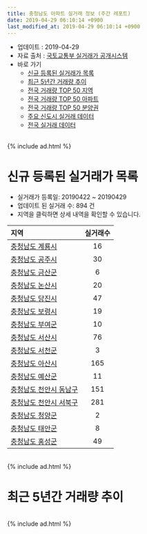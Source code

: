 ```yaml
---
title: 충청남도 아파트 실거래 정보 (주간 레포트)
date: 2019-04-29 06:10:14 +0900
last_modified_at: 2019-04-29 06:10:14 +0900
---
```


* 업데이트 : 2019-04-29
* 자료 출처 : [국토교통부 실거래가 공개시스템](http://rt.molit.go.kr)
* 바로 가기
    * [신규 등록된 실거래가 목록](#신규-등록된-실거래가-목록)
    * [최근 5년간 거래량 추이](#최근-5년간-거래량-추이)
    * [전국 거래량 TOP 50 지역](https://inasie.github.io/apt-trade-info/최근-3개월-전국에서-가장-거래가-많이-발생한-지역)
    * [전국 거래량 TOP 50 아파트](https://inasie.github.io/apt-trade-info/최근-3개월-전국에서-가장-거래가-많이-발생한-아파트)
    * [전국 거래량 TOP 50 분양권](https://inasie.github.io/apt-trade-info/최근-3개월-전국에서-가장-거래가-많이-발생한-분양권)
    * [주요 신도시 실거래 데이터](https://inasie.github.io/apt-trade-info/주요-신도시)
    * [전국 실거래 데이터](https://inasie.github.io/apt-trade-info/전국)

<br>
{% include ad.html %}
<br>

# 신규 등록된 실거래가 목록
* 실거래가 등록일: 20190422 ~ 20190429
* 업데이트 된 실거래 수: 894 건
* 지역을 클릭하면 상세 내역을 확인할 수 있습니다.


|지역|실거래수|
|:---|:---:|
|[충청남도 계룡시](https://inasie.github.io/apt-trade-info/충청남도-계룡시)|16|
|[충청남도 공주시](https://inasie.github.io/apt-trade-info/충청남도-공주시)|30|
|[충청남도 금산군](https://inasie.github.io/apt-trade-info/충청남도-금산군)|6|
|[충청남도 논산시](https://inasie.github.io/apt-trade-info/충청남도-논산시)|20|
|[충청남도 당진시](https://inasie.github.io/apt-trade-info/충청남도-당진시)|47|
|[충청남도 보령시](https://inasie.github.io/apt-trade-info/충청남도-보령시)|19|
|[충청남도 부여군](https://inasie.github.io/apt-trade-info/충청남도-부여군)|10|
|[충청남도 서산시](https://inasie.github.io/apt-trade-info/충청남도-서산시)|76|
|[충청남도 서천군](https://inasie.github.io/apt-trade-info/충청남도-서천군)|3|
|[충청남도 아산시](https://inasie.github.io/apt-trade-info/충청남도-아산시)|165|
|[충청남도 예산군](https://inasie.github.io/apt-trade-info/충청남도-예산군)|11|
|[충청남도 천안시 동남구](https://inasie.github.io/apt-trade-info/충청남도-천안시-동남구)|151|
|[충청남도 천안시 서북구](https://inasie.github.io/apt-trade-info/충청남도-천안시-서북구)|281|
|[충청남도 청양군](https://inasie.github.io/apt-trade-info/충청남도-청양군)|2|
|[충청남도 태안군](https://inasie.github.io/apt-trade-info/충청남도-태안군)|8|
|[충청남도 홍성군](https://inasie.github.io/apt-trade-info/충청남도-홍성군)|49|


<br>
{% include ad.html %}
<br>

# 최근 5년간 거래량 추이


<div style="width:100%;">
    <canvas id="deal_progress" height="200"></canvas>
</div>

<script>
new Chart(document.getElementById("deal_progress"), {
    type: 'line',
    data: {
        labels: ['201404','201405','201406','201407','201408','201409','201410','201411','201412','201501','201502','201503','201504','201505','201506','201507','201508','201509','201510','201511','201512','201601','201602','201603','201604','201605','201606','201607','201608','201609','201610','201611','201612','201701','201702','201703','201704','201705','201706','201707','201708','201709','201710','201711','201712','201801','201802','201803','201804','201805','201806','201807','201808','201809','201810','201811','201812','201901','201902','201903','201904'],
        datasets: [{
            label: '매매',
            pointRadius: 1,
            data: [2259, 2094, 2000, 2141, 2288, 2494, 2454, 2002, 1875, 2226, 1827, 2637, 2274, 1982, 1958, 2101, 1907, 1961, 2167, 1781, 1484, 1334, 1296, 1700, 1517, 1480, 1590, 1464, 1666, 1614, 2180, 1590, 1370, 1196, 1626, 1723, 1444, 1637, 1964, 1659, 1649, 1690, 1419, 1614, 1403, 1988, 1800, 2512, 1910, 1789, 1751, 1535, 1572, 1672, 2119, 1852, 1504, 1867, 1660, 1943, 790],
            borderColor: "rgba(255, 201, 14, 1)",
            backgroundColor: "rgba(255, 201, 14, 0.5)",
            fill: false,
            lineTension: 0
        },{
            label: '전월세',
            pointRadius: 1,
            data: [1720, 1775, 1694, 1667, 1774, 1808, 1872, 1674, 1768, 2197, 2033, 2199, 1785, 1632, 1714, 1644, 1698, 1625, 1944, 1598, 1808, 2030, 2137, 2059, 1747, 1689, 1665, 1637, 1635, 1542, 1862, 1672, 1695, 1708, 2372, 2023, 1719, 1719, 1733, 1794, 1809, 1725, 1532, 1830, 1819, 2145, 2008, 2202, 1972, 1937, 1796, 1815, 1732, 1540, 1873, 1725, 1829, 2291, 2163, 1707, 908],
            borderColor: "rgba(0, 141, 185, 1)",
            backgroundColor: "rgba(0, 141, 185, 0.5)",
            fill: false,
            lineTension: 0
        }
        ]
    },
    options: {
        responsive: true,
        title: {
            display: false
        },
        tooltips: {
            mode: 'index',
            intersect: false
        },
        hover: {
            mode: 'nearest',
            intersect: true
        },
        scales: {
            xAxes: [{
                display: true,
                scaleLabel: {
                    display: true,
                    labelString: '년/월'
                }
            }],
            yAxes: [{
                display: true,
                ticks: {
                    suggestedMin: 0,
                },
                scaleLabel: {
                    display: true,
                    labelString: '실거래 수'
                }
            }]
        }
    }
});

</script>


<br>
{% include ad.html %}
<br>

